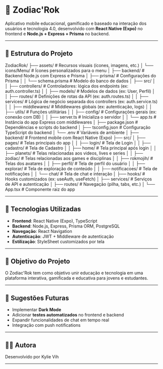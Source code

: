 # 🌌 Zodiac'Rok

Aplicativo mobile educacional, gamificado e baseado na interação dos usuários e tecnologia 4.0, desenvolvido com **React Native (Expo)** no frontend e **Node.js + Express + Prisma** no backend.

---

## 📁 Estrutura do Projeto

ZodiacRok/
├── assets/ # Recursos visuais (ícones, imagens, etc.)
│ └── icons/Menu/ # Ícones personalizados para o menu
│
├── backend/ # Backend Node.js com Express e Prisma
│ ├── prisma/ # Configurações do Prisma
│ │ └── schema.prisma # Modelo do banco de dados
│ ├── src/
│ │ ├── controllers/ # Controladores: lógica dos endpoints (ex: auth.controller.ts)
│ │ ├── models/ # Modelos de dados (ex: User, Perfil)
│ │ ├── routes/ # Definições de rotas da API (ex: auth.routes.ts)
│ │ ├── services/ # Lógica de negócio separada dos controllers (ex: auth.service.ts)
│ │ ├── middlewares/ # Middlewares globais (ex: autenticação, logs)
│ │ ├── utils/ # Funções utilitárias
│ │ ├── config/ # Configurações gerais (ex: conexão com DB)
│ │ ├── server.ts # Inicializa o servidor
│ │ └── app.ts # Instância do app Express com middlewares
│ ├── package.json # Dependências e scripts do backend
│ ├── tsconfig.json # Configuração TypeScript do backend
│ └── .env # Variáveis de ambiente
│
├── backend/ # Frontend mobile com React Native (Expo)
├── src/
│ ├── pages/ # Telas principais do app
│ │ ├── login/ # Tela de Login
│ │ ├── cadastro/ # Tela de Cadastro
│ │ ├── home/ # Tela principal após login
│ │ ├── planets/ # Telas relacionadas aos videos, lives e series
│ │ ├── zodiac/ # Telas relacionadas aos games e disciplinas
│ │ ├── rokmojih/ # Telas dos avatares
│ │ ├── perfil/ # Tela de perfil do usuário
│ │ ├── explorar/ # Tela de exploração de conteúdo
│ │ ├── notificacoes/ # Tela de notificações
│ │ └── chat/ # Tela de chat e interação
│ ├── hooks/ # Hooks customizados (ex: useAuth, useFetch)
│ ├── services/ # Serviços de API e autenticação
│ ├── routes/ # Navegação (pilha, tabs, etc.)
│ └── App.tsx # Componente raiz do app

---

## 🚀 Tecnologias Utilizadas

- **Frontend**: React Native (Expo), TypeScript
- **Backend**: Node.js, Express, Prisma ORM, PostgreSQL
- **Navegação**: React Navigation
- **Autenticação**: JWT + Middleware de autenticação
- **Estilização**: StyleSheet customizados por tela

---

## 📌 Objetivo do Projeto

O Zodiac'Rok tem como objetivo unir educação e tecnologia em uma plataforma interativa, gamificada e educativa para jovens e estudantes.

---

## 📂 Sugestões Futuras

- Implementar **Dark Mode**
- Adicionar **testes automatizados** no frontend e backend
- Expandir funcionalidades de chat em tempo real
- Integração com push notifications

---

## 🧑‍💻 Autora

Desenvolvido por Kylie Vih

---
